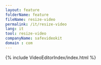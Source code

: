 ```yaml
---
layout: feature
folderName: feature
fileName: resize-video
permalink: /it/resize-video
lang: it
tool: resize-video
companyName: safevideokit
domain : com
---
```


{% include VideoEditorIndex/index.html %}

   